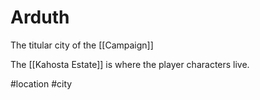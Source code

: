 # Arduth
The titular city of the [[Campaign]]

The [[Kahosta Estate]] is where the player characters live.

#location #city